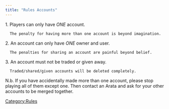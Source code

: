 ```yaml
---
title: "Rules Accounts"
---
```


1\. Players can only have _ONE_ account.

`  The penalty for having more than one account is beyond imagination.`

2\. An account can only have _ONE_ owner and user.

`  The penalties for sharing an account are painful beyond belief.`

3\. An account must not be traded or given away.

`  Traded/shared/given accounts will be deleted completely.`

N.b. If you have accidentally made more than one account, please stop
playing all of them except one. Then contact an Arata and ask for your
other accounts to be merged together.

[Category:Rules](Category:Rules "wikilink")
